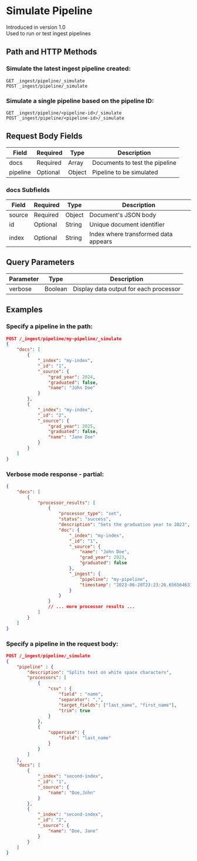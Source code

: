 # Simulate Pipeline

Introduced in version 1.0  
Used to run or test ingest pipelines

## Path and HTTP Methods

### Simulate the latest ingest pipeline created:
```http
GET _ingest/pipeline/_simulate
POST _ingest/pipeline/_simulate
```

### Simulate a single pipeline based on the pipeline ID:
```http
GET _ingest/pipeline/<pipeline-id>/_simulate
POST _ingest/pipeline/<pipeline-id>/_simulate
```

## Request Body Fields

| Field    | Required | Type  | Description                      |
|----------|----------|-------|----------------------------------|
| docs     | Required | Array | Documents to test the pipeline   |
| pipeline | Optional | Object| Pipeline to be simulated         |

### docs Subfields

| Field  | Required | Type   | Description                       |
|--------|----------|--------|-----------------------------------|
| source | Required | Object | Document's JSON body              |
| id     | Optional | String | Unique document identifier        |
| index  | Optional | String | Index where transformed data appears |

## Query Parameters

| Parameter | Type    | Description                            |
|-----------|---------|----------------------------------------|
| verbose   | Boolean | Display data output for each processor |

## Examples

### Specify a pipeline in the path:
```json
POST /_ingest/pipeline/my-pipeline/_simulate
{
    "docs": [
        {
            "_index": "my-index",
            "_id": "1",
            "_source": {
                "grad_year": 2024,
                "graduated": false,
                "name": "John Doe"
            }
        },
        {
            "_index": "my-index",
            "_id": "2",
            "_source": {
                "grad_year": 2025,
                "graduated": false,
                "name": "Jane Doe"
            }
        }
    ]
}
```

### Verbose mode response - partial:
```json
{
    "docs": [
        {
            "processor_results": [
                {
                    "processor_type": "set",
                    "status": "success",
                    "description": "Sets the graduation year to 2023",
                    "doc": {
                        "_index": "my-index",
                        "_id": "1",
                        "_source": {
                            "name": "John Doe",
                            "grad_year": 2023,
                            "graduated": false
                        },
                        "_ingest": {
                            "pipeline": "my-pipeline",
                            "timestamp": "2023-06-20T23:23:26.656564631Z"
                        }
                    }
                }
                // ... more processor results ...
            ]
        }
    ]
}
```

### Specify a pipeline in the request body:
```json
POST /_ingest/pipeline/_simulate
{
    "pipeline" : {
        "description": "Splits text on white space characters",
        "processors": [
            {
                "csv" : {
                    "field" : "name",
                    "separator": ",",
                    "target_fields": ["last_name", "first_name"],
                    "trim": true
                }
            },
            {
                "uppercase": {
                    "field": "last_name"
                }
            }
        ]
    },
    "docs": [
        {
            "_index": "second-index",
            "_id": "1",
            "_source": {
                "name": "Doe,John"
            }
        },
        {
            "_index": "second-index",
            "_id": "2",
            "_source": {
                "name": "Doe, Jane"
            }
        }
    ]
}
```